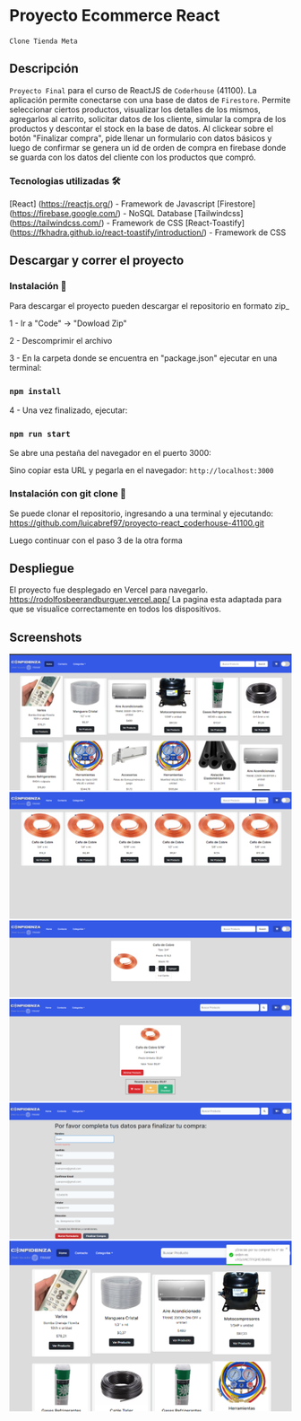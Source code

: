 # Proyecto Ecommerce React

`Clone Tienda Meta`

## Descripción

`Proyecto Final` para el curso de ReactJS de `Coderhouse` (41100).
La aplicación permite conectarse con una base de datos de `Firestore`.
Permite seleccionar ciertos productos, visualizar los detalles de los mismos, agregarlos al carrito, solicitar datos de los cliente, simular la compra de los productos y descontar el stock en la base de datos. Al clickear sobre el botón "Finalizar compra", pide llenar un formulario con datos básicos y luego de confirmar se genera un id de orden de compra en firebase donde se guarda con los datos del cliente con los productos que compró.

### Tecnologias utilizadas 🛠️

[React] (https://reactjs.org/) - Framework de Javascript
[Firestore] (https://firebase.google.com/) - NoSQL Database
[Tailwindcss] (https://tailwindcss.com/) - Framework de CSS
[React-Toastify] (https://fkhadra.github.io/react-toastify/introduction/) - Framework de CSS

## Descargar y correr el proyecto

### Instalación 🔧

Para descargar el proyecto pueden descargar el repositorio en formato zip_

1 - Ir a "Code" -> "Dowload Zip"

2 - Descomprimir el archivo

3 - En la carpeta donde se encuentra en "package.json" ejecutar en una terminal:

### `npm install`

4 - Una vez finalizado, ejecutar:

### `npm run start`

Se abre una pestaña del navegador en el puerto 3000:

Sino copiar esta URL y pegarla en el navegador: `http://localhost:3000`

### Instalación con git clone 🔧

Se puede clonar el repositorio, ingresando a una terminal y ejecutando: https://github.com/luicabref97/proyecto-react_coderhouse-41100.git

Luego continuar con el paso 3 de la otra forma

## Despliegue

El proyecto fue desplegado en Vercel para navegarlo.
https://rodolfosbeerandburguer.vercel.app/ La pagina esta adaptada para que se visualice correctamente en todos los dispositivos.

## Screenshots

![Alt text](https://github.com/martin086/react-app/blob/master/docs/Screenshot_1.png "Home")
![Alt text](https://github.com/martin086/react-app/blob/master/docs/Screenshot_2.png "Category")
![Alt text](https://github.com/martin086/react-app/blob/master/docs/Screenshot_3.png "ItemDetail")
![Alt text](https://github.com/martin086/react-app/blob/master/docs/Screenshot_4.png "Cart")
![Alt text](https://github.com/martin086/react-app/blob/master/docs/Screenshot_5.png "Checkout")
![Alt text](https://github.com/martin086/react-app/blob/master/docs/Screenshot_6.png "OC_Confirmed")

